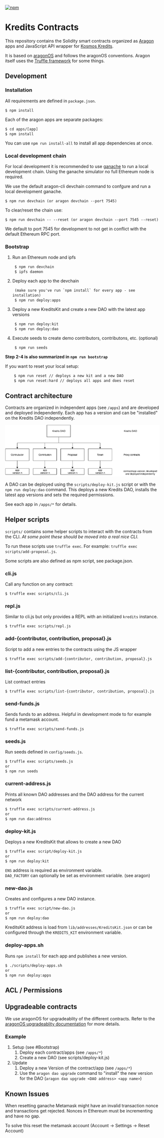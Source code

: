 [![npm](https://img.shields.io/npm/v/kredits-contracts.svg)](https://www.npmjs.com/package/kredits-contracts)

# Kredits Contracts

This repository contains the Solidity smart contracts organized as [Aragon](https://hack.aragon.org/) 
apps and JavaScript API wrapper for [Kosmos Kredits](https://wiki.kosmos.org/Kredits).

It is based on [aragonOS](https://hack.aragon.org/docs/aragonos-intro.html) and 
follows the aragonOS conventions.
Aragon itself uses the [Truffle framework](http://truffleframework.com/) for some things.

## Development

### Installation

All requirements are defined in `package.json`.

    $ npm install

Each of the aragon apps are separate packages:

    $ cd apps/[app]
    $ npm install

You can use `npm run install-all` to install all app dependencies at once.

### Local development chain

For local development it is recommended to use 
[ganache](http://truffleframework.com/ganache/) to run a local development 
chain. Using the ganache simulator no full Ethereum node is required.

We use the default aragon-cli devchain command to confgure and run a local 
development ganache.

    $ npm run devchain (or aragon devchain --port 7545)

To clear/reset the chain use: 

    $ npm run devchain -- --reset (or aragon devchain --port 7545 --reset)

We default to port 7545 for development to not get in conflict with the default 
Ethereum RPC port.

### Bootstrap

1. Run an Ethereum node and ipfs

        $ npm run devchain
        $ ipfs daemon


2. Deploy each app to the devchain

        (make sure you've run `npm install` for every app - see installation)
        $ npm run deploy:apps

3. Deploy a new KreditsKit and create a new DAO with the latest app versions

        $ npm run deploy:kit
        $ npm run deploy:dao

4. Execute seeds to create demo contributors, contributons, etc. (optional) 

        $ npm run seeds

**Step 2-4 is also summarized in `npm run bootstrap`**

If you want to reset your local setup:

        $ npm run reset // deploys a new kit and a new DAO
        $ npm run reset:hard // deploys all apps and does reset

## Contract architecture

Contracts are organized in independent apps (see `/apps`) and are developed 
and deployed independently. Each app has a version and can be "installed" 
on the Kredits DAO independently.

![](docs/kredits-diagram.png)

A DAO can be deployed using the `scripts/deploy-kit.js` script or with the 
`npm run deploy:dao` command. This deploys a new Kredits DAO, installs
the latest app versions and sets the required permissions.

See each app in `/apps/*` for details.


## Helper scripts

`scripts/` contains some helper scripts to interact with the contracts from the
CLI. _At some point these should be moved into a real nice CLI._

To run these scripts use `truffle exec`. For example: `truffle exec
scripts/add-proposal.js`.

Some scripts are also defined as npm script, see package.json.

### cli.js

Call any function on any contract:

    $ truffle exec scripts/cli.js

### repl.js

Similar to cli.js but only provides a REPL with an initialized `kredits`
instance.

    $ truffle exec scripts/repl.js

### add-{contributor, contribution, proposal}.js

Script to add a new entries to the contracts using the JS wrapper

    $ truffle exec scripts/add-{contributor, contribution, proposal}.js

### list-{contributor, contribution, proposal}.js

List contract entries

    $ truffle exec scripts/list-{contributor, contribution, proposal}.js

### send-funds.js

Sends funds to an address. Helpful in development mode to for example fund a
metamask account.

    $ truffle exec scripts/send-funds.js

### seeds.js

Run seeds defined in `config/seeds.js`.

    $ truffle exec scripts/seeds.js
    or
    $ npm run seeds

### current-address.js

Prints all known DAO addresses and the DAO address for the current network

    $ truffle exec scripts/current-address.js
    or
    $ npm run dao:address

### deploy-kit.js

Deploys a new KreditsKit that allows to create a new DAO

    $ truffle exec script/deploy-kit.js
    or
    $ npm run deploy:kit

`ENS` address is required as environment variable.  
`DAO_FACTORY` can optionally be set as environment variable. (see aragon)

### new-dao.js

Creates and configures a new DAO instance.

    $ truffle exec script/new-dao.js
    or
    $ npm run deploy:dao

KreditsKit address is load from `lib/addresses/KreditsKit.json` or can be 
configured through the `KREDITS_KIT` environment variable.

### deploy-apps.sh

Runs `npm install` for each app and publishes a new version.

    $ ./scripts/deploy-apps.sh
    or
    $ npm run deploy:apps


## ACL / Permissions


## Upgradeable contracts

We use aragonOS for upgradeablity of the different contracts.
Refer to the [aragonOS upgradeablity documentation](https://hack.aragon.org/docs/upgradeability-intro) 
for more details.

### Example

1. Setup (see #Bootstrap)
    1. Deploy each contract/apps (see `/apps/*`)
    2. Create a new DAO (see scripts/deploy-kit.js)
2. Update
    1. Deploy a new Version of the contract/app (see `/apps/*`)
    2. Use the `aragon dao upgrade` command to "install" the new version for the DAO
      (`aragon dao upgrade <DAO address> <app name>`)

## Known Issues

When resetting ganache Metamask might have an invalid transaction nonce and
transactions get rejected. Nonces in Ethereum must be incrementing and have no
gap.

To solve this reset the metamask account (Account -> Settings -> Reset Account)
